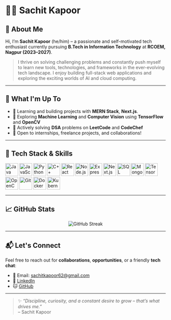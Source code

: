 # 👨‍💻 Sachit Kapoor

## 💫 About Me

Hi, I’m **Sachit Kapoor** (he/him) – a passionate and self-motivated tech enthusiast currently pursuing **B.Tech in Information Technology** at **RCOEM, Nagpur (2023–2027)**.

> I thrive on solving challenging problems and constantly push myself to learn new tools, technologies, and frameworks in the ever-evolving tech landscape. I enjoy building full-stack web applications and exploring the exciting worlds of AI and cloud computing.

---

## 🚀 What I'm Up To

- 🌱 Learning and building projects with **MERN Stack**, **Next.js**.
- 🧠 Exploring **Machine Learning** and **Computer Vision** using **TensorFlow** and **OpenCV**
- 🔭 Actively solving **DSA** problems on **LeetCode** and **CodeChef**
- 💼 Open to internships, freelance projects, and collaborations!

---

## 💼 Tech Stack & Skills

<p align="left">
  <img src="https://cdn.jsdelivr.net/gh/devicons/devicon/icons/java/java-original.svg" alt="Java" width="40" height="40" title="Java"/>
  <img src="https://cdn.jsdelivr.net/gh/devicons/devicon/icons/javascript/javascript-original.svg" alt="JavaScript" width="40" height="40" title="JavaScript"/>
  <img src="https://cdn.jsdelivr.net/gh/devicons/devicon/icons/python/python-original.svg" alt="Python" width="40" height="40" title="Python"/>
  <img src="https://cdn.jsdelivr.net/gh/devicons/devicon/icons/cplusplus/cplusplus-original.svg" alt="C++" width="40" height="40" title="C++"/>
  <img src="https://cdn.jsdelivr.net/gh/devicons/devicon/icons/react/react-original.svg" alt="React" width="40" height="40" title="React"/>
  <img src="https://cdn.jsdelivr.net/gh/devicons/devicon/icons/nodejs/nodejs-original.svg" alt="Node.js" width="40" height="40" title="Node.js"/>
  <img src="https://cdn.jsdelivr.net/gh/devicons/devicon/icons/express/express-original.svg" alt="Express" width="40" height="40" title="Express"/>
  <img src="https://cdn.jsdelivr.net/gh/devicons/devicon/icons/nextjs/nextjs-original.svg" alt="Next.js" width="40" height="40" title="Next.js"/>
  <img src="https://cdn.jsdelivr.net/gh/devicons/devicon/icons/mysql/mysql-original.svg" alt="SQL" width="40" height="40" title="SQL"/>
  <img src="https://cdn.jsdelivr.net/gh/devicons/devicon/icons/mongodb/mongodb-original.svg" alt="MongoDB" width="40" height="40" title="MongoDB"/>
  <img src="https://cdn.jsdelivr.net/gh/devicons/devicon/icons/tensorflow/tensorflow-original.svg" alt="TensorFlow" width="40" height="40" title="TensorFlow"/>
  <img src="https://cdn.jsdelivr.net/gh/devicons/devicon/icons/opencv/opencv-original.svg" alt="OpenCV" width="40" height="40" title="OpenCV"/>
  <img src="https://cdn.jsdelivr.net/gh/devicons/devicon/icons/git/git-original.svg" alt="Git" width="40" height="40" title="Git"/>
  <img src="https://cdn.jsdelivr.net/gh/devicons/devicon/icons/docker/docker-original.svg" alt="Docker" width="40" height="40" title="Docker"/>
  <img src="https://cdn.jsdelivr.net/gh/devicons/devicon/icons/kubernetes/kubernetes-plain.svg" alt="Kubernetes" width="40" height="40" title="Kubernetes"/>
</p>

---

## 📈 GitHub Stats

<p align="center">
  <img src="https://github-readme-streak-stats.herokuapp.com/?user=sachit62&theme=default" alt="GitHub Streak" />
</p>

---

## 📬 Let's Connect

Feel free to reach out for **collaborations**, **opportunities**, or a friendly **tech chat**:

- 📧 Email: [sachitkapoor62@gmail.com](mailto:sachitkapoor62@gmail.com)
- 💼 [LinkedIn](https://www.linkedin.com/in/sachit-62-k/)
- 🐱 [GitHub](https://github.com/sachit62)

---

> ✨ *“Discipline, curiosity, and a constant desire to grow – that’s what drives me.”*  
> – Sachit Kapoor
